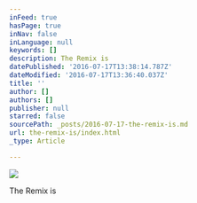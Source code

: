 ```yaml
---
inFeed: true
hasPage: true
inNav: false
inLanguage: null
keywords: []
description: The Remix is
datePublished: '2016-07-17T13:38:14.787Z'
dateModified: '2016-07-17T13:36:40.037Z'
title: ''
author: []
authors: []
publisher: null
starred: false
sourcePath: _posts/2016-07-17-the-remix-is.md
url: the-remix-is/index.html
_type: Article

---
```

![](https://the-grid-user-content.s3-us-west-2.amazonaws.com/55e7ef25-f9b5-4ff3-8073-6959138d8138.jpg)

The Remix is